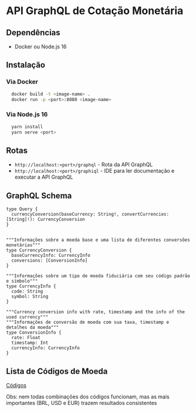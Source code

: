 # API GraphQL de Cotação Monetária

## **Dependências**

- Docker ou Node.js 16

## **Instalação**

### Via Docker

```sh
  docker build -t <image-name> .
  docker run -p <port>:8080 <image-name>
```
### Via Node.js 16

```sh
  yarn install
  yarn serve <port>
```

## **Rotas** ##
- `http://localhost:<port>/graphql` - Rota da API GraphQL
- `http://localhost:<port>/graphiql` - IDE para ler documentação e executar a API GraphQL

## GraphQL Schema

```
type Query {
  currencyConversion(baseCurrency: String!, convertCurrencies: [String]!): CurrencyConversion
}


"""Informações sobre a moeda base e uma lista de diferentes conversões monetárias"""
type CurrencyConversion {
  baseCurrencyInfo: CurrencyInfo
  conversions: [ConversionInfo]
}

"""Informações sobre um tipo de moeda fiduciária com seu código padrão e símbolo"""
type CurrencyInfo {
  code: String
  symbol: String
}

"""Currency conversion info with rate, timestamp and the info of the used currency"""
"""Informações de conversão de moeda com sua taxa, timestamp e detalhes da moeda"""
type ConversionInfo {
  rate: Float
  timestamp: Int
  currencyInfo: CurrencyInfo
}
```

## Lista de Códigos de Moeda
[Códigos](currency-codes.md)

Obs: nem todas combinações dos códigos funcionam, mas as mais importantes (BRL, USD e EUR) trazem
resultados consistentes
